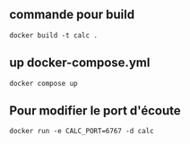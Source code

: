## commande pour build
```
docker build -t calc .
```
## up docker-compose.yml
```
docker compose up 
```
## Pour modifier le port d'écoute 
```
docker run -e CALC_PORT=6767 -d calc
```